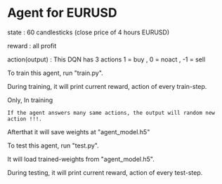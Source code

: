 # Agent for EURUSD 

state : 60 candlesticks (close price of 4 hours EURUSD) 

reward : all profit 

action(output) : This DQN has 3 actions 1 = buy , 0 = noact , -1 = sell 

To train this agent, run "train.py".

During training, it will print current reward, action of every train-step.

  Only, In training 
  
    If the agent answers many same actions, the output will random new action !!!. 
  
Afterthat it will save weights at "agent_model.h5"


To test this agent, run "test.py".

It will load trained-weights from "agent_model.h5".

During testing, it will print current reward, action of every test-step.

